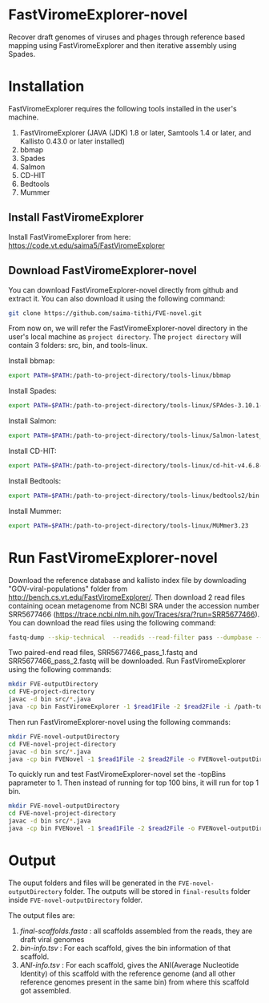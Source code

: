 # FastViromeExplorer-novel
Recover draft genomes of viruses and phages through reference based mapping using FastViromeExplorer and then iterative assembly using Spades.

# Installation
FastViromeExplorer requires the following tools installed in the user's machine.
1. FastViromeExplorer (JAVA (JDK) 1.8 or later, Samtools 1.4 or later, and Kallisto 0.43.0 or later installed)
2. bbmap
3. Spades
4. Salmon
5. CD-HIT
6. Bedtools
7. Mummer

## Install FastViromeExplorer
Install FastViromeExplorer from here: https://code.vt.edu/saima5/FastViromeExplorer
 
## Download FastViromeExplorer-novel
You can download FastViromeExplorer-novel directly from github and extract it. You can also download it using the following command:
```bash
git clone https://github.com/saima-tithi/FVE-novel.git
```
From now on, we will refer the FastViromeExplorer-novel directory in the user's local machine as `project directory`. The `project directory` will contain 3 folders: src, bin, and tools-linux.

Install bbmap:
```bash 
export PATH=$PATH:/path-to-project-directory/tools-linux/bbmap
```
Install Spades:
```bash
export PATH=$PATH:/path-to-project-directory/tools-linux/SPAdes-3.10.1-Linux/bin
```
Install Salmon:
```bash
export PATH=$PATH:/path-to-project-directory/tools-linux/Salmon-latest_linux_x86_64/bin
```
Install CD-HIT:
```bash
export PATH=$PATH:/path-to-project-directory/tools-linux/cd-hit-v4.6.8-2017-0621
```
Install Bedtools:
```bash
export PATH=$PATH:/path-to-project-directory/tools-linux/bedtools2/bin
```
Install Mummer:
```bash
export PATH=$PATH:/path-to-project-directory/tools-linux/MUMmer3.23
```

# Run FastViromeExplorer-novel
Download the reference database and kallisto index file by downloading "GOV-viral-populations" folder from http://bench.cs.vt.edu/FastViromeExplorer/. Then download 2 read files containing ocean metagenome from NCBI SRA under the accession number SRR5677466 (https://trace.ncbi.nlm.nih.gov/Traces/sra/?run=SRR5677466). You can download the read files using the following command:
```bash
fastq-dump --skip-technical  --readids --read-filter pass --dumpbase --split-files --clip SRR5677466
```
Two paired-end read files, SRR5677466_pass_1.fastq and SRR5677466_pass_2.fastq will be downloaded.
Run FastViromeExplorer using the following commands:
```bash
mkdir FVE-outputDirectory
cd FVE-project-directory
javac -d bin src/*.java
java -cp bin FastViromeExplorer -1 $read1File -2 $read2File -i /path-to-referencedb-folder/GOV-viral-populations/GOV_viral_populations.idx -l /path-to-referencedb-folder/GOV-viral-populations/gov_viral_populations-length.txt -o FVE-outputDirectory
```

Then run FastViromeExplorer-novel using the following commands:
```bash
mkdir FVE-novel-outputDirectory
cd FVE-novel-project-directory
javac -d bin src/*.java
java -cp bin FVENovel -1 $read1File -2 $read2File -o FVENovel-outputDirectory -fveres /path-to-FVE-res/FVE-outputDirectory -dbType gov -dbDir /path-to-referencedb-folder/GOV-viral-populations
```
To quickly run and test FastViromeExplorer-novel set the -topBins paprameter to 1. Then instead of running for top 100 bins, it will run for top 1 bin.
```bash
mkdir FVE-novel-outputDirectory
cd FVE-novel-project-directory
javac -d bin src/*.java
java -cp bin FVENovel -1 $read1File -2 $read2File -o FVENovel-outputDirectory -fveres /path-to-FVE-res/FVE-outputDirectory -dbType gov -dbDir /path-to-referencedb-folder/GOV-viral-populations -topBins 1
```

# Output
The ouput folders and files will be generated in the `FVE-novel-outputDirectory` folder. The outputs will be stored in `final-results` folder inside `FVE-novel-outputDirectory` folder.

The output files are:
1. *final-scaffolds.fasta* : all scaffolds assembled from the reads, they are draft viral genomes
2. *bin-info.tsv* : For each scaffold, gives the bin information of that scaffold.
3. *ANI-info.tsv* : For each scaffold, gives the ANI(Average Nucleotide Identity) of this scaffold with the reference genome (and all other reference genomes present in the same bin) from where this scaffold got assembled.  